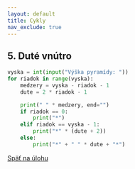 ```yaml
---
layout: default
title: Cykly
nav_exclude: true
---
```


## 5. Duté vnútro
```python
vyska = int(input("Výška pyramídy: "))
for riadok in range(vyska):
    medzery = vyska - riadok - 1
    dute = 2 * riadok - 1

    print(" " * medzery, end="")
    if riadok == 0:
        print("*")
    elif riadok == vyska - 1:
        print("*" * (dute + 2))
    else:
        print("*" + " " * dute + "*")
```

[Späť na úlohu](/coding/beginner/3-chapter/5.html)